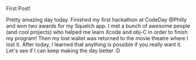 First Post!

Pretty amazing day today. Finished my first hackathon at CodeDay @Philly and won two awards for my Squelch app. I met a bunch of awesome people (and cool projects) who helped me learn Xcode and obj-C in order to finish my program! Then my lost wallet was returned to the movie theatre where I lost it. After today, I learned that anything is possible if you really want it. Let's see if I can keep making the day better :D
